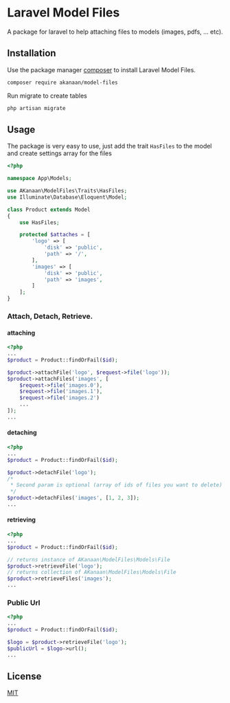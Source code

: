 # Laravel Model Files

A package for laravel to help attaching files to models (images, pdfs, ... etc).

## Installation

Use the package manager [composer](https://getcomposer.org/) to install Laravel Model Files.

```bash
composer require akanaan/model-files
```

Run migrate to create tables
```bash
php artisan migrate
```

## Usage

The package is very easy to use, just add the trait `HasFiles` to the model and create settings array for the files

```php
<?php

namespace App\Models;

use AKanaan\ModelFiles\Traits\HasFiles;
use Illuminate\Database\Eloquent\Model;

class Product extends Model
{
    use HasFiles;

    protected $attaches = [
        'logo' => [
            'disk' => 'public',
            'path' => '/',
        ],
        'images' => [
            'disk' => 'public',
            'path' => 'images',
        ]
    ];
}
```

### Attach, Detach, Retrieve.

#### attaching

```php
<?php
...
$product = Product::findOrFail($id);

$product->attachFile('logo', $request->file('logo'));
$product->attachFiles('images', [
    $request->file('images.0'),
    $request->file('images.1'),
    $request->file('images.2')
    ...
]);
...
```

#### detaching

```php
<?php
...
$product = Product::findOrFail($id);

$product->detachFile('logo');
/*
 * Second param is optional (array of ids of files you want to delete)
 */
$product->detachFiles('images', [1, 2, 3]);
...
```

#### retrieving

```php
<?php
...
$product = Product::findOrFail($id);

// returns instance of AKanaan\ModelFiles\Models\File
$product->retrieveFile('logo');
// returns collection of AKanaan\ModelFiles\Models\File
$product->retrieveFiles('images');
...
```

### Public Url

```php
<?php
...
$product = Product::findOrFail($id);

$logo = $product->retrieveFile('logo');
$publicUrl = $logo->url();
...
```

## License

[MIT](https://choosealicense.com/licenses/mit/)
